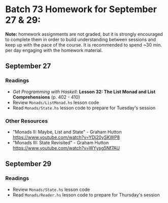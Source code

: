 # Batch 73 Homework for September 27 & 29:
**Note:** homework assignments are not graded, but it is strongly encouraged to complete them in order to build understanding between sessions and keep up with the pace of the course. It is recommended to spend ~30 min. per day engaging with the homework material.

## September 27
### Readings
* *Get Programming with Haskell*: **Lesson 32: The List Monad and List Comprehensions** (p. 402 - 410)
* Review `Monads/ListMonad.hs` lesson code
* Read `Monads/State.hs` lesson code to prepare for Tuesday's session

### Other Resources
* "Monads II: Maybe, List and State" - Graham Hutton https://www.youtube.com/watch?v=YDj20ySKWP8
* "Monads III: State Revisited" - Graham Hutton https://www.youtube.com/watch?v=WYysg5Nf7AU

## September 29
### Readings
* Review `Monads/State.hs` lesson code
* Read `Monads/Reader.hs` lesson code to prepare for Thursday's session
